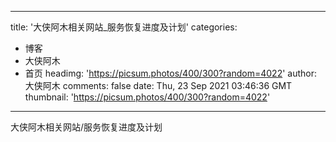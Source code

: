 
---
title: '大侠阿木相关网站_服务恢复进度及计划'
categories: 
 - 博客
 - 大侠阿木
 - 首页
headimg: 'https://picsum.photos/400/300?random=4022'
author: 大侠阿木
comments: false
date: Thu, 23 Sep 2021 03:46:36 GMT
thumbnail: 'https://picsum.photos/400/300?random=4022'
---

<div>   
大侠阿木相关网站/服务恢复进度及计划  
</div>
            